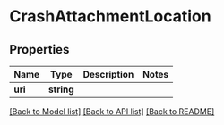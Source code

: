 # CrashAttachmentLocation

## Properties
Name | Type | Description | Notes
------------ | ------------- | ------------- | -------------
**uri** | **string** |  | 

[[Back to Model list]](../README.md#documentation-for-models) [[Back to API list]](../README.md#documentation-for-api-endpoints) [[Back to README]](../README.md)


